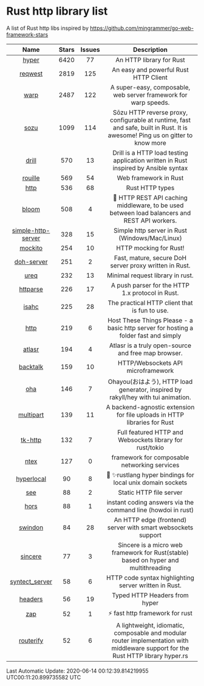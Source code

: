 # Rust http library list

A list of Rust http libs inspired by https://github.com/mingrammer/go-web-framework-stars


|Name|Stars|Issues|Description|
|:--:|:---:|:--:|:----:|
|[hyper](https://github.com/hyperium/hyper)|6420|77|An HTTP library for Rust|
|[reqwest](https://github.com/seanmonstar/reqwest)|2819|125|An easy and powerful Rust HTTP Client|
|[warp](https://github.com/seanmonstar/warp)|2487|122|A super-easy, composable, web server framework for warp speeds.|
|[sozu](https://github.com/sozu-proxy/sozu)|1099|114|Sōzu HTTP reverse proxy, configurable at runtime, fast and safe, built in Rust. It is awesome! Ping us on gitter to know more|
|[drill](https://github.com/fcsonline/drill)|570|13|Drill is a HTTP load testing application written in Rust  inspired by Ansible syntax|
|[rouille](https://github.com/tomaka/rouille)|569|54|Web framework in Rust|
|[http](https://github.com/hyperium/http)|536|68|Rust HTTP types|
|[bloom](https://github.com/valeriansaliou/bloom)|508|4|:cherry_blossom: HTTP REST API caching middleware, to be used between load balancers and REST API workers.|
|[simple-http-server](https://github.com/TheWaWaR/simple-http-server)|328|15|Simple http server in Rust (Windows/Mac/Linux)|
|[mockito](https://github.com/lipanski/mockito)|254|10|HTTP mocking for Rust!|
|[doh-server](https://github.com/jedisct1/doh-server)|251|2|Fast, mature, secure DoH server proxy written in Rust.|
|[ureq](https://github.com/algesten/ureq)|232|13|Minimal request library in rust.|
|[httparse](https://github.com/seanmonstar/httparse)|226|17|A push parser for the HTTP 1.x protocol in Rust.|
|[isahc](https://github.com/sagebind/isahc)|225|28|The practical HTTP client that is fun to use.|
|[http](https://github.com/thecoshman/http)|219|6|Host These Things Please - a basic http server for hosting a folder fast and simply|
|[atlasr](https://github.com/atlasr-org/atlasr)|194|4|Atlasr is a truly open-source and free map browser.|
|[backtalk](https://github.com/lord/backtalk)|159|10|HTTP/Websockets API microframework|
|[oha](https://github.com/hatoo/oha)|146|7|Ohayou(おはよう), HTTP load generator, inspired by rakyll/hey with tui animation.|
|[multipart](https://github.com/abonander/multipart)|139|11|A backend-agnostic extension for file uploads in HTTP libraries for Rust|
|[tk-http](https://github.com/swindon-rs/tk-http)|132|7|Full featured HTTP and Websockets library for rust/tokio|
|[ntex](https://github.com/ntex-rs/ntex)|127|0|framework for composable networking services |
|[hyperlocal](https://github.com/softprops/hyperlocal)|90|8|🔌 ✨rustlang hyper bindings for local unix domain sockets|
|[see](https://github.com/wyhaya/see)|88|2|Static HTTP file server|
|[hors](https://github.com/WindSoilder/hors)|88|1|instant coding answers via the command line (howdoi in rust)|
|[swindon](https://github.com/swindon-rs/swindon)|84|28|An HTTP edge (frontend) server with smart websockets support|
|[sincere](https://github.com/danclive/sincere)|77|3|Sincere is a micro web framework for Rust(stable) based on hyper and multithreading|
|[syntect_server](https://github.com/sourcegraph/syntect_server)|58|6|HTTP code syntax highlighting server written in Rust.|
|[headers](https://github.com/hyperium/headers)|56|19|Typed HTTP Headers from hyper|
|[zap](https://github.com/oltdaniel/zap)|52|1|:zap: fast http framework for rust|
|[routerify](https://github.com/routerify/routerify)|52|6|A lightweight, idiomatic, composable and modular router implementation with middleware support for the Rust HTTP library hyper.rs|

Last Automatic Update: 2020-06-14 00:12:39.814219955 UTC00:11:20.899735582 UTC